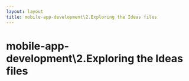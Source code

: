 ```yaml
---
layout: layout
title: mobile-app-development\2.Exploring the Ideas files
---
```


# mobile-app-development\2.Exploring the Ideas files

